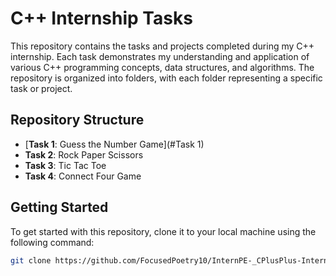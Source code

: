 # C++ Internship Tasks

This repository contains the tasks and projects completed during my C++ internship. Each task demonstrates my understanding and application of various C++ programming concepts, data structures, and algorithms. The repository is organized into folders, with each folder representing a specific task or project.

## Repository Structure

- [**Task 1**: Guess the Number Game](#Task 1)
- **Task 2**: Rock Paper Scissors
- **Task 3**: Tic Tac Toe
- **Task 4**: Connect Four Game
  
## Getting Started

To get started with this repository, clone it to your local machine using the following command:

```bash
git clone https://github.com/FocusedPoetry10/InternPE-_CPlusPlus-Internship-Tasks.git
